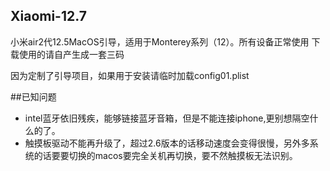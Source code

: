 ## Xiaomi-12.7
小米air2代12.5MacOS引导，适用于Monterey系列（12）。所有设备正常使用
下载使用的请自产生成一套三码

因为定制了引导项目，如果用于安装请临时加载config01.plist

##已知问题
- intel蓝牙依旧残疾，能够链接蓝牙音箱，但是不能连接iphone,更别想隔空什么的了。
- 触摸板驱动不能再升级了，超过2.6版本的话移动速度会变得很慢，另外多系统的话要要切换的macos要完全关机再切换，要不然触摸板无法识别。
